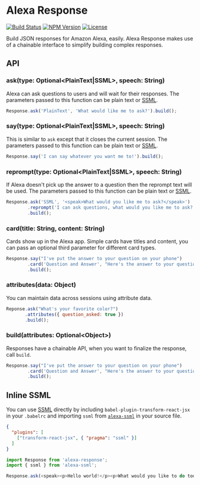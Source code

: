 # Alexa Response

[![Build Status](https://travis-ci.org/cameronhunter/alexa-response.svg?branch=master)](https://travis-ci.org/cameronhunter/alexa-response) [![NPM Version](https://img.shields.io/npm/v/alexa-response.svg)](https://npmjs.org/package/alexa-response) [![License](https://img.shields.io/npm/l/alexa-response.svg)](https://github.com/cameronhunter/alexa-response/blob/master/LICENSE.md)

Build JSON responses for Amazon Alexa, easily. Alexa Response makes use of a
chainable interface to simplify building complex responses.

## API

### ask(type: Optional\<PlainText|SSML\>, speech: String)

Alexa can ask questions to users and will wait for their responses. The
parameters passed to this function can be plain text or [SSML](https://developer.amazon.com/public/solutions/alexa/alexa-skills-kit/docs/speech-synthesis-markup-language-ssml-reference).

```javascript
Response.ask('PlainText', 'What would like me to ask?').build();
```

### say(type: Optional\<PlainText|SSML\>, speech: String)

This is similar to `ask` except that it closes the current session. The
parameters passed to this function can be plain text or [SSML](https://developer.amazon.com/public/solutions/alexa/alexa-skills-kit/docs/speech-synthesis-markup-language-ssml-reference).

```javascript
Response.say('I can say whatever you want me to!').build();
```

### reprompt(type: Optional\<PlainText|SSML\>, speech: String)

If Alexa doesn't pick up the answer to a question then the reprompt text will be
used. The parameters passed to this function can be plain text or [SSML](https://developer.amazon.com/public/solutions/alexa/alexa-skills-kit/docs/speech-synthesis-markup-language-ssml-reference).

```javascript
Response.ask('SSML', '<speak>What would you like me to ask?</speak>')
        .reprompt('I can ask questions, what would you like me to ask?')
        .build();
```

### card(title: String, content: String)

Cards show up in the Alexa app. Simple cards have titles and content, you can
pass an optional third parameter for different card types.

```javascript
Response.say("I've put the answer to your question on your phone")
        .card('Question and Answer', "Here's the answer to your question")
        .build();
```

### attributes(data: Object)

You can maintain data across sessions using attribute data.

```javascript
Reponse.ask("What's your favorite color?")
       .attributes({ question_asked: true })
       .build();
```

### build(attributes: Optional\<Object\>)

Responses have a chainable API, when you want to finalize the response, call
`build`.

```javascript
Response.say("I've put the answer to your question on your phone")
        .card('Question and Answer', "Here's the answer to your question")
        .build();
```

## Inline SSML

You can use [SSML](https://developer.amazon.com/public/solutions/alexa/alexa-skills-kit/docs/speech-synthesis-markup-language-ssml-reference)
directly by including `babel-plugin-transform-react-jsx` in your `.babelrc` and
importing `ssml` from [`alexa-ssml`](https://github.com/nickclaw/alexa-ssml) in your source file.

```json
{
  "plugins": [
    ["transform-react-jsx", { "pragma": "ssml" }]
  ]
}
```

```javascript
import Response from 'alexa-response';
import { ssml } from 'alexa-ssml';

Response.ask(<speak><p>Hello world!</p><p>What would you like to do today?</p></speak>).build();
```
